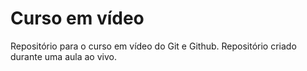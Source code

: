 # Curso em vídeo
 Repositório para o curso em vídeo do Git e Github.
 Repositório criado durante uma aula ao vivo.
